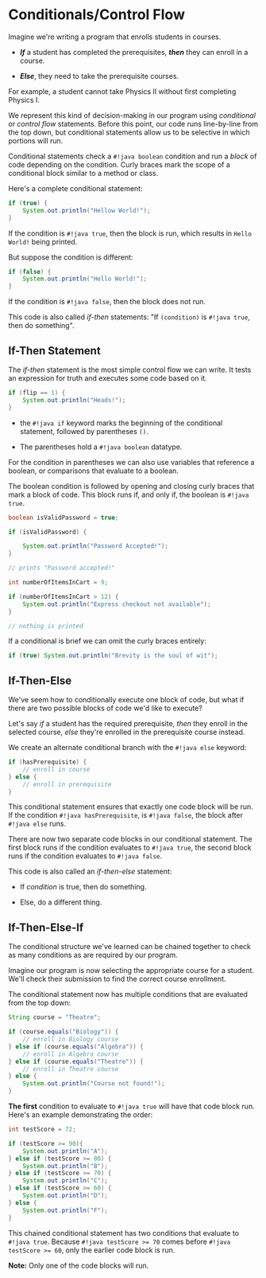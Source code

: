 # Conditionals/Control Flow
Imagine we're writing a program that enrolls students in courses.  

- ***If*** a student has completed the prerequisites, ***then*** they can enroll in a course.  

- ***Else***, they need to take the prerequisite courses.  

For example, a student cannot take Physics II without first completing Physics I.  

We represent this kind of decision-making in our program using *conditional* or *control flow* statements.  Before this point, our code runs line-by-line from the top down, but conditional statements allow us to be selective in which portions will run.  

Conditional statements check a `#!java boolean` condition and run a *block* of code depending on the condition.  Curly braces mark the scope of a conditional block similar to a method or class.  

Here's a complete conditional statement:
```java linenums="1"
if (true) {
    System.out.println("Hellow World!");
}
```
If the condition is `#!java true`, then the block is run, which results in `Hello World!` being printed.  

But suppose the condition is different:
```java linenums="1"
if (false) {
    System.out.println("Hello World!");
}
```
If the condition is `#!java false`, then the block does not run.  

This code is also called *if-then* statements: "If `(condition)` is `#!java true`, then do something".  

## If-Then Statement
The *if-then* statement is the most simple control flow we can write.  It tests an expression for truth and executes some code based on it.  

```java linenums="1"
if (flip == 1) {
    System.out.println("Heads!");
}
```  

- the `#!java if` keyword marks the beginning of the conditional statement, followed by parentheses `()`.  

- The parentheses hold a `#!java boolean` datatype.  

For the condition in parentheses we can also use variables that reference a boolean, or comparisons that evaluate to a boolean.  

The boolean condition is followed by opening and closing curly braces that mark a block of code.  This block runs if, and only if, the boolean is `#!java true`.  

```java linenums="1"
boolean isValidPassword = true;

if (isValidPassword) {

    System.out.println("Password Accepted!");
}

// prints "Password accepted!"

int numberOfItemsInCart = 9;

if (numberOfItemsInCart > 12) {
    System.out.println("Express checkout not available");
} 

// nothing is printed
```
If a conditional is brief we can omit the curly braces entirely:
```java linenums="1"
if (true) System.out.println("Brevity is the soul of wit");
```

## If-Then-Else
We've seem how to conditionally execute one block of code, but what if there are two possible blocks of code we'd like to execute?  

Let's say *if* a student has the required prerequisite, *then* they enroll in the selected course, *else* they're enrolled in the prerequisite course instead.  

We create an alternate conditional branch with the `#!java else` keyword:  
```java linenums="1"
if (hasPrerequisite) {
    // enroll in course
} else {
    // enroll in prerequisite
}
```
This conditional statement ensures that exactly one code block will be run.  If the condition `#!java hasPrerequisite`, is `#!java false`, the block after `#!java else` runs.  

There are now two separate code blocks in our conditional statement.  The first block runs if the condition evaluates to `#!java true`, the second block runs if the condition evaluates to `#!java false`.  

This code is also called an *if-then-else* statement:  

- If *condition* is true, then do something.  

- Else, do a different thing.  

## If-Then-Else-If
The conditional structure we've learned can be chained together to check as many conditions as are required by our program.  

Imagine our program is now selecting the appropriate course for a student.  We'll check their submission to find the correct course enrollment.  

The conditional statement now has multiple conditions that are evaluated from the top down:

```java linenums="1"
String course = "Theatre";

if (course.equals("Biology")) {
    // enroll in Biology course
} else if (course.equals("Algebra")) {
    // enroll in Algebra course
} else if (course.equals("Theatre")) {
    // enroll in Theatre course
} else {
    System.out.println("Course not found!");
}
``` 
**The first** condition to evaluate to `#!java true` will have that code block run.  Here's an example demonstrating the order:
```java linenums="1"
int testScore = 72;

if (testScore >= 90){
    System.out.println("A");
} else if (testScore >= 80) {
    System.out.println("B");
} else if (testScore >= 70) {
    System.out.println("C");
} else if (testScore >= 60) {
    System.out.println("D");
} else {
    System.out.println("F");
}
```
This chained conditional statement has two conditions that evaluate to `#!java true`.  Because `#!java testScore >= 70` comes before `#!java testScore >= 60`, only the earlier code block is run.  

**Note:** Only one of the code blocks will run.  

